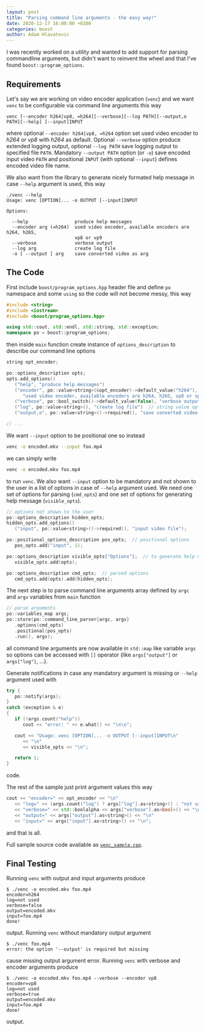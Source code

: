 ```yaml
---
layout: post
title: "Parsing command line arguments - the easy way!"
date: 2020-12-17 16:00:00 +0100
categories: boost
author: Adam Hlavatovic
---
```


I was recently worked on a utility and wanted to add support for parsing commandline arguments, but didn't want to reinvent the wheel and that I've found `boost::program_options`.


## Requirements

Let's say we are working on video encoder application (`venc`) and we want `venc` to be configurable via command line arguments this way

```text
venc [--encoder h264|vp8, =h264][--verbose][--log PATH][--output,o PATH][--help] [--input]INPUT
```

where optional `--encoder h264|vp8, =h264` option set used video encoder to *h264* or *vp8* with *h264* as default. Optional `--verbose` option produce extended logging output, optional `--log PATH` save logging output to specified file `PATH`. Mandatory `--output PATH` option (or `-o`) save encoded input video `PATH` and positional `INPUT` (with optional `--input`) defines encoded video file name.

We also want from the library to generate nicely formated help message in case `--help` argument is used, this way


```text
./venc --help
Usage: venc [OPTION]... -o OUTPUT [--input]INPUT

Options:

  --help                 produce help messages
  --encoder arg (=h264)  used video encoder, available encoders are h264, h265,
                         vp8 or vp9
  --verbose              verbose output
  --log arg              create log file
  -o [ --output ] arg    save converted video as arg
```


## The Code

First include `boost/program_options.hpp` header file and define `po` namespace and some `using` so the code will not become messy, this way

```c++
#include <string>
#include <iostream>
#include <boost/program_options.hpp>

using std::cout, std::endl, std::string, std::exception;
namespace po = boost::program_options;
```

then inside `main` function create instance of `options_description` to describe our command line options

```c++
string opt_encoder;

po::options_description opts;
opts.add_options()
   ("help", "produce help messages")
   ("encoder", po::value<string>(&opt_encoder)->default_value("h264"),  // option with default value
      "used video encoder, available encoders are h264, h265, vp8 or vp9")
   ("verbose", po::bool_switch()->default_value(false), "verbose output")  // switch option
   ("log", po::value<string>(), "create log file")  // string value option
   ("output,o", po::value<string>()->required(), "save converted video as arg");  // required option

// ...
```

We want `--input` option to be positional one so instead

```bash
venc -o encoded.mkv --input foo.mp4
```

we can simply write

```bash
venc -o encoded.mkv foo.mp4
```

to run `venc`. We also want `--input` option to be mandatory and not shown to the user in a list of options in case of `--help` argument used. We need one set of options for parsing (`cmd_opts`) and one set of options for generating help message (`visible_opts`).

```c++
// options not shown to the user
po::options_description hidden_opts;
hidden_opts.add_options()
   ("input", po::value<string>()->required(), "input video file");

po::positional_options_description pos_opts;  // positional options
   pos_opts.add("input", 1);

po::options_description visible_opts{"Options"};  // to generate help message
   visible_opts.add(opts);

po::options_description cmd_opts;  // parsed options
   cmd_opts.add(opts).add(hidden_opts);
```

The next step is to parse command line arguments array defined by `argc` and `argv` variables from `main` function

```c++
// parse arguments
po::variables_map args;
po::store(po::command_line_parser{argc, argv}
   .options(cmd_opts)
   .positional(pos_opts)
   .run(), args);
```

all command line arguments are now available in `std::map` like variable `args` so options can be accessed with `[]` operator (like `args["output"]` or `args["log"]`, ...).

Generate notifications in case any mandatory argument is missing or `--help` argument used with

```c++
try {
   po::notify(args);
}
catch (exception & e)
{
   if (!args.count("help"))
      cout << "error: " << e.what() << "\n\n";

   cout << "Usage: venc [OPTION]... -o OUTPUT [--input]INPUT\n"
      << "\n"
      << visible_opts << "\n";

   return 1;
}
```

code.

The rest of the sample just print argument values this way

```c++
cout << "encoder=" << opt_encoder << "\n"
   << "log=" << (args.count("log") ? args["log"].as<string>() : "not used") << "\n"
   << "verbose=" << std::boolalpha << args["verbose"].as<bool>() << "\n"
   << "output=" << args["output"].as<string>() << "\n"
   << "input=" << args["input"].as<string>() << "\n";
```

and that is all.

Full sample source code available as [`venc_sample.cpp`](https://github.com/sansajn/test/blob/master/boost/program_options/venc_sample.cpp).


## Final Testing

Running `venc` with output and input arguments produce

```console
$ ./venc -o encoded.mkv foo.mp4
encoder=h264
log=not used
verbose=false
output=encoded.mkv
input=foo.mp4
done!
```

output. Running `venc` without mandatory output argument

```console
$ ./venc foo.mp4
error: the option '--output' is required but missing
```

cause missing output argument error. Running `venc` with verbose and encoder arguments produce

```console
$ ./venc -o encoded.mkv foo.mp4 --verbose --encoder vp8
encoder=vp8
log=not used
verbose=true
output=encoded.mkv
input=foo.mp4
done!
```

output.
